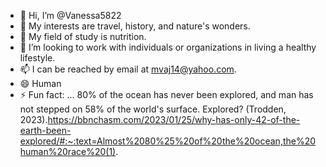 - 👋 Hi, I’m @Vanessa5822
- 👀 My interests are travel, history, and nature's wonders.
- 🌱 My field of study is nutrition.
- 💞️ I’m looking to work with individuals or organizations in living a healthy lifestyle.
- 📫 I can be reached by email at mvaj14@yahoo.com.
- 😄 Human
- ⚡ Fun fact: ... 80% of the ocean has never been explored, and man has not stepped on 58% of the world's surface. Explored?
   (Trodden, 2023).https://bbnchasm.com/2023/01/25/why-has-only-42-of-the-earth-been-explored/#:~:text=Almost%2080%25%20of%20the%20ocean,the%20human%20race%20(1). 

<!---
Vanessa5822/Vanessa5822 is a ✨ special ✨ repository because its `README.md` (this file) appears on your GitHub profile.
You can click the Preview link to take a look at your changes.
--->
